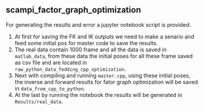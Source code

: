 ## scampi_factor_graph_optimization
For generating the results and error a jupyter notebook script is provided. 
1. At first for saving the FK and IK outputs we need to make a senario and feed some initial pos for master code to save the results. 
2. The real data contain 1000 frame and all the data is saved in `matlab_data`, from these data the initial poses for all these frame saved as csv file and are located in `raw_python_data_fedding_cpp_optimization`. 
3. Next with compiling and running `master.cpp`, using these initial poses, the inverse and forward results for fator graph optimization will be saved in `data_from_cpp_to_python`.
4. At the last by running the notebook the results will be generated in `Results/real_data`.
